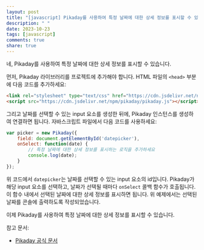 ```yaml
---
layout: post
title: "[javascript] Pikaday를 사용하여 특정 날짜에 대한 상세 정보를 표시할 수 있나요?"
description: " "
date: 2023-10-23
tags: [javascript]
comments: true
share: true
---
```

네, Pikaday를 사용하여 특정 날짜에 대한 상세 정보를 표시할 수 있습니다.

먼저, Pikaday 라이브러리를 프로젝트에 추가해야 합니다. HTML 파일의 `<head>` 부분에 다음 코드를 추가하세요:

```html
<link rel="stylesheet" type="text/css" href="https://cdn.jsdelivr.net/npm/pikaday/css/pikaday.css">
<script src="https://cdn.jsdelivr.net/npm/pikaday/pikaday.js"></script>
```

그리고 날짜를 선택할 수 있는 input 요소를 생성한 뒤에, Pikaday 인스턴스를 생성하여 연결하면 됩니다. 자바스크립트 파일에서 다음 코드를 사용하세요:

```javascript
var picker = new Pikaday({ 
    field: document.getElementById('datepicker'),
    onSelect: function(date) {
        // 특정 날짜에 대한 상세 정보를 표시하는 로직을 추가하세요
        console.log(date);
    }
});
```

위 코드에서 `datepicker`는 날짜를 선택할 수 있는 input 요소의 id입니다. Pikaday가 해당 input 요소를 선택하고, 날짜가 선택될 때마다 `onSelect` 콜백 함수가 호출됩니다. 이 함수 내에서 선택된 날짜에 대한 상세 정보를 표시하면 됩니다. 위 예제에서는 선택된 날짜를 콘솔에 출력하도록 작성되었습니다.

이제 Pikaday를 사용하여 특정 날짜에 대한 상세 정보를 표시할 수 있습니다.

참고 문서:
- [Pikaday 공식 문서](https://github.com/Pikaday/Pikaday)